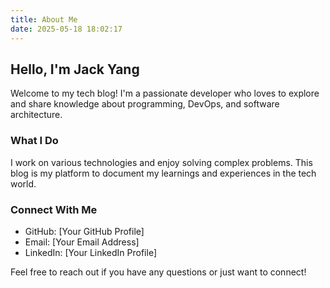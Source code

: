 ```yaml
---
title: About Me
date: 2025-05-18 18:02:17
---
```


## Hello, I'm Jack Yang

Welcome to my tech blog! I'm a passionate developer who loves to explore and share knowledge about programming, DevOps, and software architecture.

### What I Do

I work on various technologies and enjoy solving complex problems. This blog is my platform to document my learnings and experiences in the tech world.

### Connect With Me

- GitHub: [Your GitHub Profile]
- Email: [Your Email Address]
- LinkedIn: [Your LinkedIn Profile]

Feel free to reach out if you have any questions or just want to connect!

